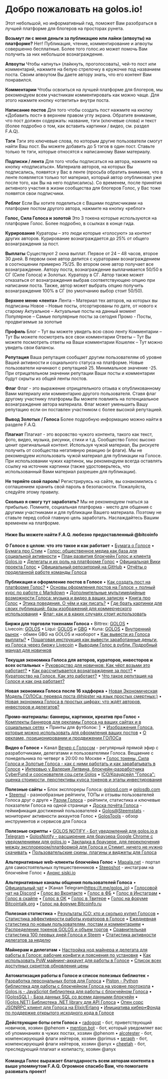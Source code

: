 # Добро пожаловать на golos.io!
Этот небольшой, но информативный гид, поможет Вам разобраться в лучшей платформе для блогеров на просторах рунета. 

**Возьмут ли с меня деньги за публикацию или лайки (апвоуты) на платформе?**
Нет! Публикация, чтение, комментирование и апвоуты совершенно бесплатные. Более того голос.ио может помочь Вам получить за них небольшое вознаграждение.

**Апвоуты**
Чтобы «апнуть» (лайкнуть, проголосовать), чей-то пост или комментарий, нажмите на белую стрелочку в кружочке под названием поста. Своим апвоутом Вы даете автору знать, что его контент Вам понравился.

**Комментарии**
Чтобы освоиться на лучшей платформе для блогеров, мы рекомендуем всем участникам комментировать как можно чаще. 
Для этого нажмите кнопку «ответить» внутри поста.

**Написание постов**
Для того чтобы создать пост нажмите на кнопку «Добавить пост» в верхнем правом углу экрана.
Обратите внимание, что пост должен содержать: название, тэги (ключевые слова) и текст (более подробно о том, как вставить картинки / видео, см. раздел F.A.Q).

**Тэги**
Тэги это ключевые слова, по которым другие пользователи смогут найти Ваш пост.
Вы можете добавить до 5 тэгов в один пост. Ставьте только те тэги, которые относятся к написанному Вами материалу. 

**Подписки / лента**
Для того чтобы подписаться на автора, нажмите на кнопку «подписаться». 
Материалв авторов, на которых Вы подписались, появятся у Вас в ленте (просьба обратить внимание, что в ленте появляется только тот материал, который автор опубликовал уже после того, как Вы на него подписались).
Со временем, после принятия активного участия в жизни сообщества для блогеров Голос, у Вас тоже появятся свои подписчики.

**Реблог**
Если Вы хотите поделиться с Вашими подписчиками на платформе постом другого автора, нажмите на кнопку «реблог»

**Голос, Сила Голоса и золотой**
Это 3 токена которые используются на платформе Голос. Более подробно, в ссылках в конце гида.

**Курирование**
Кураторы – это люди которые «голосуют» за контент других авторов. Курирование вознаграждается до 25% от общего вознаграждения за пост.

**Выплаты**
Существуют 2 окна выплат. Первое от 24 – 48 часов, второе 30 дней. 
В первом окне автор делится с кураторами вознаграждением в соотношении примерно 75/25. Во втором окне автор получает все вознаграждение.
Автору поста, вознаграждение выплачивается 50/50 в СГ (Силе Голоса) и Золотых. Куратору в СГ.
Автор также может отказаться от вознаграждения выбрав соответствующею опцию при написании поста.
Также, автор может выбрать опцию получить вознаграждение 100% в СГ (по умолчанию выбор стоит 50/50). 

**Верхнее меню «лента»**
Лента – Материал тех авторов, на которых вы подписаны
Новое – Новые посты, отсортированы по дате, от нового к старому
Актуальное – Актуальные посты на данный момент
Популярное – Самые популярные посты за сегодня
Промо - Посты, продвигаемые за золотые

**Профиль**
Блог – Тут вы можете увидеть всю свою ленту
Комментарии – Тут Вы можете посмотреть все свои комментарии
Ответы – Тут Вы можете посмотреть ответы на Ваши комментарии
Кошелек – Тут можно увидеть свои балансы.

**Репутация**
Ваша репутация сообщает другим пользователям об уровне Вашей активности и социального статуса на платформе. 
Новые пользователи начинают с репутацией 25. Минимальное значение -25. При отрицательном значении репутации Ваши посты и комментарии будут скрыты из общей ленты постов.

**Флаг**
Флаг - это выражение отрицательного отзыва к опубликованному Вами материалу или комментарию другого пользователя. 
Ставя флаг другому участнику платформы Вы можете повлиять на потенциальное вознаграждение автора материала. Флаг может уменьшить Вашу репутацию если он поставлен участником с более высокой репутацией. 

**Вывод Золотых / Голоса**
Более подробную информацию можно найти в разделе F.A.Q.

**Плагиат**
Плагиат - это воровство чужого контента, такого как текст, фото, видео, музыка, рисунки, стихи и т.д.
Сообщество Голос высоко ценит оригинальный контент. Используя чужой материал, Вы рискуете получить от сообщества негативную реакцию (и флаги). 
Мы не рекомендуем использовать чужой материал для публикации на Голосе. 
При использовании чужих картинок, мы рекомендуем всегда оставлять ссылку на источник картинки (также удостоверьтесь, что использованный Вами материал разрешен для публикации).

**Не теряйте свой пароль!**
Регистрируясь на сайте, вы ознакомились с соглашением хранить свой пароль в безопасности.
Пожалуйста, следуйте этому правилу.

**Сколько я смогу тут заработать?**
Мы не рекомендуем гнаться за прибылью. Помните, социальная платформа - место для общения с другими участниками и для публикации Вашего материала. Поэтому не ставьте перед собой главную цель заработать. Наслаждайтесь Вашим временем на платформе.  

#### Ниже Вы можете найти F.A.Q. любезно предоставленный @bitcoinfo
**О Голосе в целом: что это такое и как работает**
    •   [Бумага о Голосе](https://golos.io/ru--golos/@golos/golos-russkoyazychnaya-socialno-mediinaya-blokchein-platforma)
    •   [Бумага про Стим](https://steemit.com/ru/@hipster/bumaga-pro-stim-chast-1)
    •   [Голос: общественное медиа как база для социальной активности](https://golos.io/ru--golos/@marina/golos-obshestvennoe-media-kak-baza-dlya-socialnoi-aktivnosti)
    •   [План развития блокчейн Голос и клиента Golos.io](https://docs.google.com/document/d/1WQF1xxmCMxzEA95Gnxw4FHViX_6pjVoUlBnItCepOmE/edit)
    •   [Делегаты и их роль на платформе Голос](https://golos.io/ru--golos/@on0tole/delegaty-i-ikh-rol-na-platforme-golos)
    •   [Официальная Вики проекта Голос](https://wiki.golos.io/)
    •   [Официальный репозиторий на GitHub](https://github.com/GolosChain)
    •   [Отчёты о проделанной работе команды Голоса](https://golos.io/@golos)

**Публикация и оформление постов в Голосе**
    •   [Как создать пост на платформе Голос?](https://golos.io/ru--knigagolos/@aleksandraz/kniga-pro-golos-kak-sozdat-post-na-platforme-golos)
    •   [Основы оформления постов на Голосе + полный курс по работе с Markdown](https://golos.io/ru--golos/@on0tole/osnovy-oformleniya-postov-na-golose-polnyi-kurs-po-rabote-s-markdown)
    •   [Дополнительные мультимедийные возможности Голоса: музыка и видео в ваших записях]( https://golos.io/ru--golos/@primus/dopolnitelnye-multimediinye-vozmozhnosti-golosa-muzyka-i-video-v-vashikh-zapisyakh)
    •   [Книга про Голос](https://golos.io/created/ru--knigagolos)
    •   [Этика поведения. О чём и как писать?](https://golos.io/ru--knigagolos/@katrin/etika-povedeniya-o-chyom-i-kak-pisat)
    •   [Где брать картинки для своих публикаций: базы изображений для коммерческого использования](https://golos.io/ru--golos/@awispa/gde-brat-kartinki-dlya-svoikh-publikacii-bazy-izobrazhenii-dlya-kommercheskogo-ispolzovaniya)
    •   [Флаг: как и в каких случаях стоит использовать](https://golos.io/ru--knigagolos/@aleksandraz/kniga-pro-golos-flag-kak-i-v-kakikh-sluchayakh-stoit-ispolzovat)

**Биржи для торговли токенами Голоса**
    •   Bittrex: [GOLOS](https://www.bittrex.com/Market/Index?MarketName=BTC-GOLOS)
    •   Livecoin: [GOLOS](https://www.livecoin.net/)
    •   Liqui: [GOLOS](https://liqui.io/#/exchange/GOLOS_BTC) и [GBG](https://liqui.io/#/exchange/GBG_BTC)
    •   Kuna: [GOLOS](https://kuna.io/?market=golbtc)
    •   [Внутренний рынок](https://golos.io/market) - обмен GBG на GOLOS и наоборот
    •   [Как вывести из Голоса выплаты?](https://golos.io/ru--golos/@qqc/kak-vyvesti-iz-golosa-vyplaty-sovety-ot-qqc)
    •   [Пошаговая инструкция как вывести заработанные деньги, из Голоса через биржу Livecoin](https://golos.io/ru--akademiya/@mrwww/poshagovaya-instrukciya-kak-vyvesti-zarabotannye-dengi-iz-golosa-cherez-birzhu-livecoin)
    •   [Выводим Голос в рубли. Подробный мануал для новичков](https://golos.io/ru--golos/@mishka/vyvodim-golos-v-rubli-podrobnyi-manual-dlya-novichkov)

**Текущая экономика Голоса для авторов, кураторов, инвесторов и всех остальных**
    •   [Руководство для новичков: Как чёрт возьми это работает?](https://steemit.com/ru-help/@lehard/rukovodstvo-dlya-novichkov-steemit-kak-chyort-vozmi-eto-rabotaet)
    •   [Как рассчитывается вознаграждение за пост?](https://golos.io/ru--golos/@lehard/kak-rasschityvaetsya-voznagrazhdenie-za-post)
    •   [Кураторство на Голосе. Как это работает?](https://golos.io/ru--golos/@haster100/kuratorstvo-na-golose-kak-eto-rabotaet-sait-golos-steemstats-com)
    •   [Что такое репутация на Голосе и как она работает?](https://golos.io/ru--golos/@arcange/chto-takoe-reputaciya-na-golose-i-kak-ona-rabotaet)

**Новая экономика Голоса после 16 хадфорка**
    •   [Новая Экономическая Модель ГОЛОСа: перевод поста @hipster на язык простых смертных:)](https://golos.io/ru--golos/@natasha/novaya-ekonomicheskaya-model-golosa-perevod-posta-hipster-na-yazyk-prostykh-smertnykh)
    •   [Новая экономика Голоса в простых цифрах: что ждёт авторов, инвесторов и делегатов?](https://golos.io/ru--golos/@primus/novaya-ekonomika-golosa-v-prostykh-cifrakh-chto-zhdyot-avtorov-investorov-i-delegatov)

**Промо-материалы: баннеры, картинки, креатив про Голос**
    •   [Комплекты баннеров для рекламы Голоса на ваших сайтах и в социальных сетях](https://golos.io/ru--golos/@primus/komplekty-1-i-2-bannerov-dlya-reklamy-golosa-na-vashikh-saitakh-i-v-socialnykh-setyakh)
    •   Принты для футболок: [1](https://golos.io/ru--golos/@konti/printy-dlya-futbolok-or-golos) 
    •   [Изображения Голоса, которые можно использовать для оформления ваших постов](https://golos.io/ru--golos/@acidsun/eshe-parochka-izobrazhenii-dlya-oformleniya-postov-na-golose)
    •   [О рекламе, позиционировании и продвижении ГОЛОСа](https://golos.io/ru--reklama/@sheriff/o-reklame-pozicionirovanii-i-prodvizhenii-golosa)

**Видео о Голосе**
    •   Канал [Вечер с Голосом](https://www.youtube.com/channel/UCL_XlALJ-2cERfY8m6s8uEA) - регулярный прямой эфир с разработчиками, делегатами и пользователями Голоса. Вещаение с понедельника по четверг в 20:00 по Москве
    •   [Голос токены, Сила Голоса и Золотые Голоса - как с ними работать и как зарабатывать в Голосе](https://www.youtube.com/watch?v=PxpXHVA1OYA)
    •   [Интервью у Валерия Литвина, блокчейн-разработчика CyberFund и сооснователя соц.сети Golos](https://www.youtube.com/watch?v=oGXHAH68dXg)
    •   [ICO/Краудсейл "Голоса": оценка стоимости, перспективы курса токенов и этапы инвестирования](https://www.youtube.com/watch?v=k1O-53a8VXA)

**Полезные сайты**
    •   Блок эксплореры Голоса: [golosd.com](http://golosd.com/) и [golosdb.com](https://golosdb.com/)
    •   [Steemul](http://steemul.ru/) - разнообразные рейтинги, ТОПы и отзывы пользователей Голоса друг о друге
    •   [Разум Голоса](http://razumgolosa.com/) - рейтинги, статистика и ключевые показатели Голоса на одной странице
    •   [Доска почёта Голоса](http://golosboard.com/) - геймификация достижений пользователей
    •   [Golos@Steemstats](http://golos.steemstats.com/#/) - мониторинг активности аккаунтов Голос
    •   [GolosTools](http://golostools.com/) - обзор инструментов и сервисов для Голоса

**Полезные скрипты**
    •   [GOLOS NOTIFY - Бот уведомлений для golos.io в Telegram](https://golos.io/ru--golos/@on0tole/dolgozhdannyi-anons-golos-notify-bot-uvedomlenii-dlya-golos-io-v-telegram)
    •   [GolosNotify - расширение для браузера Google Chrome с уведомлениями для golos.io](https://golos.io/ru--golos/@on0tole/anons-golosnotify-rasshirenie-dlya-brauzera-google-chrome-s-uvedomleniyami-dlya-golos-io)
    •   [Закладка в браузере, для переключения между эксплорером/платформой для Голоса и Стимит, ничего не нужно скачивать](https://golos.io/ru--golos/@anyx/zakladka-v-brauzere-dlya-pereklyucheniya-mezhdu-eksplorerom-platformoi-dlya-golosa-i-stimit-nichego-ne-nuzhno-skachivat)
    •   [Пользовательские скины, плагины и виджеты для Голоса](https://golos.io/ru--golos/@vik/vstrechaem-polzovatelskie-skiny-plaginy-i-vidzhety-dlya-golosa)

**Альтернативные web-клиенты блокчейна Голос**
    •   [Mapala.net](http://mapala.net/) - портал для самостоятельных путешественников
    •   [Steepshot](https://steepshot.io) - инстаграм на блокчейне Голос
    •   [Анонс siski.io](https://golos.io/siski/@siski/10-faktov-o-siski-io-kotorye-vy-khoteli-znat-no-boyalis-sprosit)

**Альтернативные каналы общения пользователей Голоса**
    •   [Официальный чат](https://chat.golos.io/home)
    •   [Канал Telegram(https://t.me/golos_io)
    •   [Голосовой чат на Discord](https://discordapp.com/login)
    •   [Голос во Вконтакте](https://vk.com/goloschain)
    •   [Голос в ФБ](https://www.facebook.com/www.golos.io)
    •   [Голос в Инстаграм](https://www.instagram.com/golos_io/)
    •   [Голос в скайпе](https://join.skype.com/nq4MAXi9rsC0)
    •   [Голос в ОК](https://ok.ru/group/58062155808810)
    •   [Голос в Твитере](https://twitter.com/@goloschain)
    •   [Голос на форуме Bitcointalk.org](https://bitcointalk.org/index.php?topic=1624364.0)
    •   [Голос на форуме Bitcoinfo.ru](http://forum.bitcoinfo.ru/viewtopic.php?f=13&t=26742)

**Полезная статистика**
    •   [Результаты ICO: кто и сколько купил Голосов](http://www.steeme.ru/gf.html)
    •   [Статистика эффективности работы кураторов в Голосе](https://golos.io/ru--statistika/@primus/2017-01-30-2017-02-05-statistika-kto-samyi-effektivnyi-kurator-v-golose)
    •   [Ежедневная статистика по новым пользователям, постам и комментариям](https://golos.io/@arcange/)
    •   [Распределение токенов GOLOS и объем торгов](https://golos.io/@ukrainian)
    •   [Сравнительная статистика 100 первых дней Голоса и Steem](https://golos.io/ru--golos/@ontofractal/sravnitelnaya-statistika-100-pervykh-dnei-golosa-i-steem)
    •   [Статистика активности делегатов за неделю](https://golos.io/@sancho.malyutin)

**Майнерам и делегатам**
    •   [Настройка нод майнера и делегата для работы в Голосе: рабочие конфиги и пояснения по установке](https://golos.io/ru--golos/@primus/nastroika-nod-mainera-i-delegata-dlya-raboty-v-golose-rabochie-konfigi-i-poyasneniya-po-ustanovke)
    •   [Как использовать PoW майнинг-аккаунт для работы в Голосе](https://golos.io/ru--golos/@primus/kak-ispolzovat-pow-maining-akkaunt-dlya-raboty-v-golose)
    •   [Список всех доступных скриптов обновления цены](https://golos.io/ru--delegaty/@primus/delegatam-cena-zolotogo-na-osnove-birzhi-livecoin-i-spisok-vsekh-dostupnykh-skriptov-obnovleniya-ceny)

**Автоматизация работы в Голосе и список полезных библиотек**
    •   [Разработка персональных ботов для Голоса](https://golos.io/ru--golos/@ontofractal/razrabotka-personalnykh-botov-dlya-golosa-urok-3)
    •   [Piston - Python библиотека для работы с блокчейном Голоса на уровне протокола](https://golos.io/golos/@chainsquad/pysteempiston-support-for-golos-has-been-added)
    •   [Golos.js - JavaScript библиотека для работы с блокчейном Голоса](https://golos.io/ru--golos/@dark.sun/golos-js-legkii-sposob-sozdavat-prilozheniya-dlya-golos)
    •   [[GolosSQL] - База данных SQL со всеми данными блокчейн](https://golos.io/ru--golos/@arcange/golossql-baza-dannykh-sql-so-vsemi-dannymi-blokchein)
    •   [[Golos.NET] Библиотека .NET library для API Голоса](https://golos.io/ru--golos/@arcange/golos-net-a-microsoft-net-library-for-golos-api)
    •   [Опен сорс JSONRPC клиент для Голоса на Elixir/Erlang](https://golos.io/ru--golos/@ontofractal/reliz-exgolos-v0-1-open-sors-jsonrpc-klient-dlya-golosa-na-elixir-erlang)
    •   [Инициатива кибер•Фонда по поддержке открытого исходного кода в Голосе](https://golos.io/ru--otkrytyij-kod/@hipster/iniciativa-kiber-fonda-po-podderzhke-otkrytogo-iskhodnogo-koda-v-golose)

**Действующие боты сети Голоса**
    •   [radogost](https://golos.io/ru--golos/@radogost/privet-mir-ya-radogost-i-ya-rozhdyon-chtoby-sdelat-golos-gostepriimnym-mestom) - бот, приветствующий новичков, хозяин @phenom
    •   [mention.bot](https://golos.io/ru--golos/@mention.bot/pozvolte-predstavitsya-ya-bot-kotoryi-uvedomlyaet-vas-ob-upominaniyakh-v-chuzhikh-postakh) - бот, который уведомляет вас об упоминаниях в чужих постах, хозяин @phenom
    •   [alcotester](https://golos.io/ru--golos/@primus/vy-eshe-ne-poluchili-flag-za-svoi-post-ochen-zhal-flag-kheitera-prinosit-tolko-polzu-obyasnenie-raboty-moego-bota) - бот, компенсирующий флаги хейтеров, хозяин @primus
    •   [seraph](https://golos.io/golos/@seraph/privet-ya-serafim-strazhnik) - бот, компенсирующий флаги хейтеров, хозяин @anyx
    •   [cheetah](https://golos.io/ru--desyatxfaktovobomne/@cheetah/10-faktov-obo-mne-estafeta-ot-dhrms) - бот, преследующий плагиат и копипасту, хозяин @anyx

#### Команда Голос выражает благодарность всем авторам контента в выше упомянутом F.A.Q. Огромное спасибо Вам, что помогаете развивать проект!
